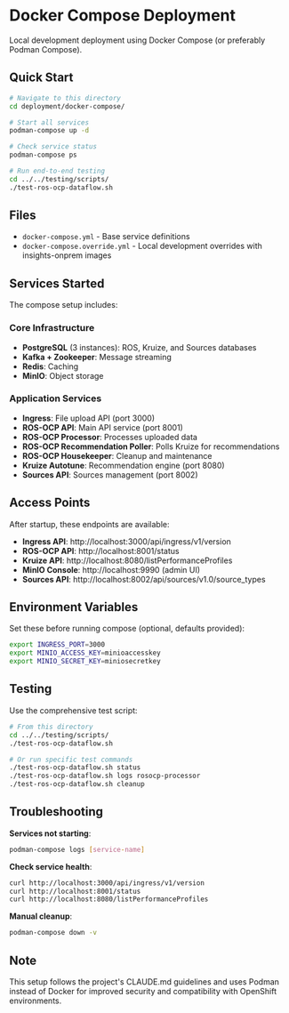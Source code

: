 # Docker Compose Deployment

Local development deployment using Docker Compose (or preferably Podman Compose).

## Quick Start

```bash
# Navigate to this directory
cd deployment/docker-compose/

# Start all services
podman-compose up -d

# Check service status
podman-compose ps

# Run end-to-end testing
cd ../../testing/scripts/
./test-ros-ocp-dataflow.sh
```

## Files

- `docker-compose.yml` - Base service definitions
- `docker-compose.override.yml` - Local development overrides with insights-onprem images

## Services Started

The compose setup includes:

### Core Infrastructure
- **PostgreSQL** (3 instances): ROS, Kruize, and Sources databases
- **Kafka + Zookeeper**: Message streaming
- **Redis**: Caching
- **MinIO**: Object storage

### Application Services
- **Ingress**: File upload API (port 3000)
- **ROS-OCP API**: Main API service (port 8001) 
- **ROS-OCP Processor**: Processes uploaded data
- **ROS-OCP Recommendation Poller**: Polls Kruize for recommendations
- **ROS-OCP Housekeeper**: Cleanup and maintenance
- **Kruize Autotune**: Recommendation engine (port 8080)
- **Sources API**: Sources management (port 8002)

## Access Points

After startup, these endpoints are available:

- **Ingress API**: http://localhost:3000/api/ingress/v1/version
- **ROS-OCP API**: http://localhost:8001/status
- **Kruize API**: http://localhost:8080/listPerformanceProfiles
- **MinIO Console**: http://localhost:9990 (admin UI)
- **Sources API**: http://localhost:8002/api/sources/v1.0/source_types

## Environment Variables

Set these before running compose (optional, defaults provided):

```bash
export INGRESS_PORT=3000
export MINIO_ACCESS_KEY=minioaccesskey
export MINIO_SECRET_KEY=miniosecretkey
```

## Testing

Use the comprehensive test script:

```bash
# From this directory
cd ../../testing/scripts/
./test-ros-ocp-dataflow.sh

# Or run specific test commands
./test-ros-ocp-dataflow.sh status
./test-ros-ocp-dataflow.sh logs rosocp-processor
./test-ros-ocp-dataflow.sh cleanup
```

## Troubleshooting

**Services not starting**:
```bash
podman-compose logs [service-name]
```

**Check service health**:
```bash
curl http://localhost:3000/api/ingress/v1/version
curl http://localhost:8001/status
curl http://localhost:8080/listPerformanceProfiles
```

**Manual cleanup**:
```bash
podman-compose down -v
```

## Note

This setup follows the project's CLAUDE.md guidelines and uses Podman instead of Docker for improved security and compatibility with OpenShift environments.